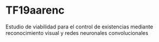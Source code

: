 # TF19aarenc
Estudio de viabilidad para el control de existencias mediante reconocimiento visual y redes neuronales convolucionales 
